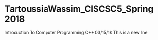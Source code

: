 # TartoussiaWassim_CISCSC5_Spring2018
Introduction To Computer Programming C++ 03/15/18
This is a new line